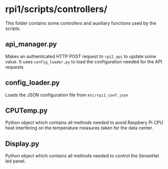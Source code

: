 # rpi1/scripts/controllers/
This folder contains some controllers and auxiliary functions used by the scripts.

## api_manager.py
Makes an authenticated HTTP POST request to `rpi2_api` to update some value. It uses `config_loader.py` to load the configuration needed for the API requests.

## config_loader.py
Loads the JSON configuration file from `etc/rpi1_conf.json`

## CPUTemp.py
Python object which contains all methods needed to avoid Raspbery Pi CPU heat interfering on the temperature measures taken for the data center.

## Display.py
Python object which contains all methods needed to control the SenseHat led panel.